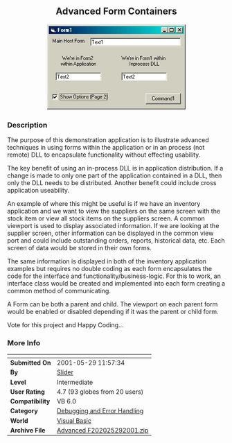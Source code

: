 ﻿<div align="center">

## Advanced Form Containers

<img src="PIC2001529951318195.JPG">
</div>

### Description

The purpose of this demonstration application is to illustrate advanced techniques in using forms within the application or in an process (not remote) DLL to encapsulate functionality without effecting usability.

The key benefit of using an in-process DLL is in application distribution. If a change is made to only one part of the application contained in a DLL, then only the DLL needs to be distributed. Another benefit could include cross application useability.

An example of where this might be useful is if we have an inventory application and we want to view the suppliers on the same screen with the stock item or view all stock items on the suppliers screen. A common viewport is used to display associated information. If we are looking at the supplier screen, other information can be displayed in the common view port and could include outstanding orders, reports, historical data, etc. Each screen of data would be stored in their own forms.

The same information is displayed in both of the inventory application examples but requires no double coding as each form encapsulates the code for the interface and functionality/business-logic. For this to work, an interface class would be created and implemented into each form creating a common method of communicating.

A Form can be both a parent and child. The viewport on each parent form would be enabled or disabled depending if it was the parent or child form.

Vote for this project and Happy Coding...
 
### More Info
 


<span>             |<span>
---                |---
**Submitted On**   |2001-05-29 11:57:34
**By**             |[Slider](https://github.com/Planet-Source-Code/PSCIndex/blob/master/ByAuthor/slider.md)
**Level**          |Intermediate
**User Rating**    |4.7 (93 globes from 20 users)
**Compatibility**  |VB 6\.0
**Category**       |[Debugging and Error Handling](https://github.com/Planet-Source-Code/PSCIndex/blob/master/ByCategory/debugging-and-error-handling__1-26.md)
**World**          |[Visual Basic](https://github.com/Planet-Source-Code/PSCIndex/blob/master/ByWorld/visual-basic.md)
**Archive File**   |[Advanced F202025292001\.zip](https://github.com/Planet-Source-Code/slider-advanced-form-containers__1-23547/archive/master.zip)









